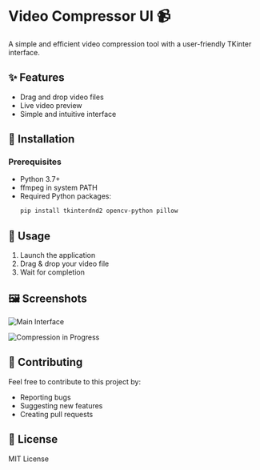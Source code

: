 # Video Compressor UI 📹

A simple and efficient video compression tool with a user-friendly TKinter interface.

## ✨ Features
- Drag and drop video files
- Live video preview
- Simple and intuitive interface

## 🚀 Installation

### Prerequisites
* Python 3.7+
* ffmpeg in system PATH
* Required Python packages:
  ```bash
  pip install tkinterdnd2 opencv-python pillow
  ```

## 📖 Usage
1. Launch the application
2. Drag & drop your video file
4. Wait for completion

## 🖼 Screenshots

![Main Interface](https://github.com/user-attachments/assets/67cec91b-3bc2-419e-b884-49d4f36d0266)

![Compression in Progress](https://github.com/user-attachments/assets/f0696d52-fcb8-4dd1-af48-70c7850feed2)

## 🤝 Contributing
Feel free to contribute to this project by:
- Reporting bugs
- Suggesting new features
- Creating pull requests

## 📝 License
MIT License


